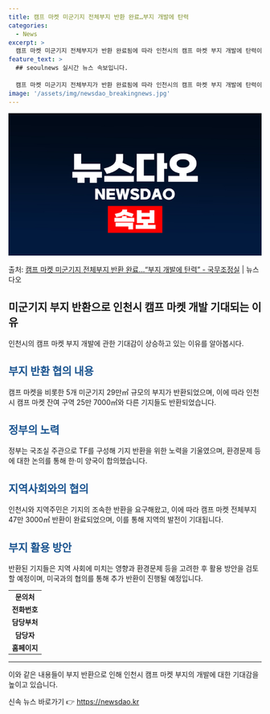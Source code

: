 ```yaml
---
title: 캠프 마켓 미군기지 전체부지 반환 완료…부지 개발에 탄력
categories:
  - News
excerpt: >
  캠프 마켓 미군기지 전체부지가 반환 완료됨에 따라 인천시의 캠프 마켓 부지 개발에 탄력이 붙을 것으로 기대된…
feature_text: >
  ## seoulnews 실시간 뉴스 속보입니다.

  캠프 마켓 미군기지 전체부지가 반환 완료됨에 따라 인천시의 캠프 마켓 부지 개발에 탄력이 붙을 것으로 기대된…
image: '/assets/img/newsdao_breakingnews.jpg'
---
```


![뉴스다오 속보](/assets/img/newsdao_breakingnews.jpg)

<p>출처: <a href="https://newsdao.kr/2852" rel="dofollow">캠프 마켓 미군기지 전체부지 반환 완료…“부지 개발에 탄력” - 국무조정실</a> | 뉴스다오</p>

<h2 data-ke-size="size26">미군기지 부지 반환으로 인천시 캠프 마켓 개발 기대되는 이유</h2>
<p data-ke-size="size16">인천시의 캠프 마켓 부지 개발에 관한 기대감이 상승하고 있는 이유를 알아봅시다.</p>

<h2><b><span style="color: #1a5490;">부지 반환 협의 내용</span></b></h2>
<p data-ke-size="size16">캠프 마켓을 비롯한 5개 미군기지 29만㎡ 규모의 부지가 반환되었으며, 이에 따라 인천시 캠프 마켓 잔여 구역 25만 7000㎡와 다른 기지들도 반환되었습니다.</p>

<h2><b><span style="color: #1a5490;">정부의 노력</span></b></h2>
<p data-ke-size="size16">정부는 국조실 주관으로 TF를 구성해 기지 반환을 위한 노력을 기울였으며, 환경문제 등에 대한 논의를 통해 한·미 양국이 합의했습니다.</p>

<h2><b><span style="color: #1a5490;">지역사회와의 협의</span></b></h2>
<p data-ke-size="size16">인천시와 지역주민은 기지의 조속한 반환을 요구해왔고, 이에 따라 캠프 마켓 전체부지 47만 3000㎡ 반환이 완료되었으며, 이를 통해 지역의 발전이 기대됩니다.</p>

<h2><b><span style="color: #1a5490;">부지 활용 방안</span></b></h2>
<p data-ke-size="size16">반환된 기지들은 지역 사회에 미치는 영향과 환경문제 등을 고려한 후 활용 방안을 검토할 예정이며, 미국과의 협의를 통해 추가 반환이 진행될 예정입니다.</p>

<table>
	<tbody>
		<tr>
			<td style="text-align: center; height: 17px;"><b>문의처</b></td>
		</tr>
		<tr>
			<td style="text-align: center; height: 17px;"><b>전화번호</b></td>
		</tr>
		<tr>
			<td style="text-align: center; height: 17px;"><b>담당부처</b></td>
		</tr>
		<tr>
			<td style="text-align: center; height: 17px;"><b>담당자</b></td>
		</tr>
		<tr>
			<td style="text-align: center; height: 17px;"><b>홈페이지</b></td>
		</tr>
	</tbody>
</table>

<hr>
<p data-ke-size="size16">이와 같은 내용들이 부지 반환으로 인해 인천시 캠프 마켓 부지의 개발에 대한 기대감을 높이고 있습니다.</p> 

신속 뉴스 바로가기 👉 <a href="https://newsdao.kr" rel="dofollow">https://newsdao.kr</a>


